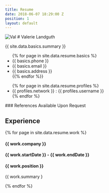 ```yaml
---
title: Resume
date: 2018-06-07 18:29:00 Z
position: 1
layout: default
---
```


  <div class="left">
    <img class="profile" src="https://s3-us-west-2.amazonaws.com/s.cdpn.io/1183167/ValerieLinkedIn-min%20(1-square).jpg" alt="Val">
    # Valerie Landguth
    <p class="bio">{{ site.data.basics.summary }}</p>
    <ul class="contact">
    {% for page in site.data.resume.basics %}
      <li>{{ basics.phone }}</li>
      <li>{{ basics.email }}</li>
      <li>{{ basics.address }}</li>
    {{% endfor %}}
    </ul>
    <ul class="findme">
    {% for page in site.data.resume.profiles %}
    <li><a href="{{ profiles.url }}"></a>{{ profiles.network }} : {{ profiles.username }}</li>
    {% endfor %}
    </ul>
    ### References
    Available Upon Request
  </div>

  <div class="right">
  
  <h2>Experience</h2>
       <article class="list-item">
      <div class="side-bar">
      {% for page in site.data.resume.work %}
        <h4>{{ work.company }}</h4>
        <h4>{{ work.startDate }} - {{ work.endDate }}</h4>
      </div>
      <div class="descrip">
        <h4>{{ work.position }}</h4>
        <p>{{ work.summary }</p>
      </div>
      {% endfor %}
    </article>
  </div>


